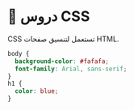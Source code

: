 # 🎨 دروس CSS

CSS تستعمل لتنسيق صفحات HTML.

```css
body {
  background-color: #fafafa;
  font-family: Arial, sans-serif;
}
h1 {
  color: blue;
}

